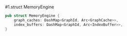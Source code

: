 #1.struct MemoryEngine

```rust
pub struct MemoryEngine {
    graph_caches: DashMap<GraphId, Arc<GraphCache>>,
    index_buffers: DashMap<GraphId, Arc<IndexBuffer>>,
}
```